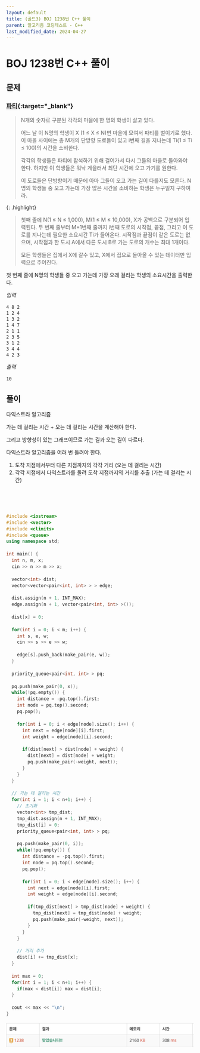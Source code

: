 ```yaml
---
layout: default
title: (골드3) BOJ 1238번 C++ 풀이
parent: 알고리즘 코딩테스트 - C++
last_modified_date: 2024-04-27
---
```


# BOJ 1238번 C++ 풀이

## 문제

### [파티](https://www.acmicpc.net/problem/1238){:target="_blank"}

> N개의 숫자로 구분된 각각의 마을에 한 명의 학생이 살고 있다.
> 
> 어느 날 이 N명의 학생이 X (1 ≤ X ≤ N)번 마을에 모여서 파티를 벌이기로 했다. 이 마을 사이에는 총 M개의 단방향 도로들이 있고 i번째 길을 지나는데 Ti(1 ≤ Ti ≤ 100)의 시간을 소비한다.
> 
> 각각의 학생들은 파티에 참석하기 위해 걸어가서 다시 그들의 마을로 돌아와야 한다. 하지만 이 학생들은 워낙 게을러서 최단 시간에 오고 가기를 원한다.
> 
> 이 도로들은 단방향이기 때문에 아마 그들이 오고 가는 길이 다를지도 모른다. N명의 학생들 중 오고 가는데 가장 많은 시간을 소비하는 학생은 누구일지 구하여라.

{: .highlight}
> 첫째 줄에 N(1 ≤ N ≤ 1,000), M(1 ≤ M ≤ 10,000), X가 공백으로 구분되어 입력된다. 두 번째 줄부터 M+1번째 줄까지 i번째 도로의 시작점, 끝점, 그리고 이 도로를 지나는데 필요한 소요시간 Ti가 들어온다. 시작점과 끝점이 같은 도로는 없으며, 시작점과 한 도시 A에서 다른 도시 B로 가는 도로의 개수는 최대 1개이다.
>
> 모든 학생들은 집에서 X에 갈수 있고, X에서 집으로 돌아올 수 있는 데이터만 입력으로 주어진다.

첫 번째 줄에 N명의 학생들 중 오고 가는데 가장 오래 걸리는 학생의 소요시간을 출력한다.

*입력*

```
4 8 2
1 2 4
1 3 2
1 4 7
2 1 1
2 3 5
3 1 2
3 4 4
4 2 3
```

*출력*

```
10
```

## 풀이

다익스트라 알고리즘

가는 데 걸리는 시간 + 오는 데 걸리는 시간을 계산해야 한다.

그리고 방향성이 있는 그래프이므로 가는 길과 오는 길이 다르다.

다익스트라 알고리즘을 여러 번 돌려야 한다.

1. 도착 지점에서부터 다른 지점까지의 각각 거리 (오는 데 걸리는 시간)
2. 각각 지점에서 다익스트라를 돌려 도착 지점까지의 거리를 추출 (가는 데 걸리는 시간)

<br/>

<br/>

<br/>

```cpp
#include <iostream>
#include <vector>
#include <climits>
#include <queue>
using namespace std;

int main() {
  int n, m, x;
  cin >> n >> m >> x;

  vector<int> dist;
  vector<vector<pair<int, int> > > edge;

  dist.assign(n + 1, INT_MAX);
  edge.assign(n + 1, vector<pair<int, int> >());

  dist[x] = 0;

  for(int i = 0; i < m; i++) {
    int s, e, w;
    cin >> s >> e >> w;

    edge[s].push_back(make_pair(e, w));
  }

  priority_queue<pair<int, int> > pq;

  pq.push(make_pair(0, x));
  while(!pq.empty()) {
    int distance = -pq.top().first;
    int node = pq.top().second;
    pq.pop();

    for(int i = 0; i < edge[node].size(); i++) {
      int next = edge[node][i].first;
      int weight = edge[node][i].second;

      if(dist[next] > dist[node] + weight) {
        dist[next] = dist[node] + weight;
        pq.push(make_pair(-weight, next));
      }
    }
  }

  // 가는 데 걸리는 시간
  for(int i = 1; i < n+1; i++) {
    // 초기화
    vector<int> tmp_dist;
    tmp_dist.assign(n + 1, INT_MAX);
    tmp_dist[i] = 0;
    priority_queue<pair<int, int> > pq;

    pq.push(make_pair(0, i));
    while(!pq.empty()) {
      int distance = -pq.top().first;
      int node = pq.top().second;
      pq.pop();

      for(int i = 0; i < edge[node].size(); i++) {
        int next = edge[node][i].first;
        int weight = edge[node][i].second;

        if(tmp_dist[next] > tmp_dist[node] + weight) {
          tmp_dist[next] = tmp_dist[node] + weight;
          pq.push(make_pair(-weight, next));
        }
      }
    }

    // 거리 추가
    dist[i] += tmp_dist[x];
  }

  int max = 0;
  for(int i = 1; i < n+1; i++) {
    if(max < dist[i]) max = dist[i];
  }

  cout << max << "\n";
}
```

![](/attachment/2024/04/27/dijkstra.png)